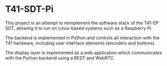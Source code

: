 # T41-SDT-Pi
This project is an attempt to reimplement the software stack of the T41-EP SDT, allowing it to run on Linux-based systems such as a Raspberry Pi.

The backend is implemented in Python and controls all interaction with the T41 hardware, including user interface elements (encoders and buttons).

The display layer is implemented as a web application which communicates with the Python backend using a REST and WebRTC.
